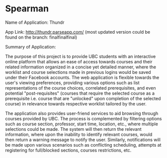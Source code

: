 # Spearman
Name of Application: Thundr

App Link: http://thundr.parseapp.com/
(most updated version could be found on the branch: finalfinalfinal)

Summary of Application:

The purpose of this project is to provide UBC students with an interactive online platform that allows an ease of access towards courses and their related information organized in a concise yet detailed manner, where the worklist and course selections made in previous logins would be saved under their Facebook accounts. The web application is flexible towards the user's viewing preferences, providing various options such as list representations of the course choices, correlated prerequisites, and even potential "post-requisites" (courses that require the selected course as a prerequisite i.e. course that are "unlocked" upon completion of the selected course) in relevance towards respective worklist tailored by the user.

The application also provides user-friend services to aid browsing through courses provided by UBC. The process is complemented by filtering options such as course section, professor, start time, location, etc., where multiple selections could be made. The system will then return the relevant information, where upon the inability to identify relevant courses, would then return a warning message to notify the user. Similarly, notifications will be made upon various scenarios such as conflicting scheduling, attempts at registering for full/blocked sections, courses restrictions, etc.

